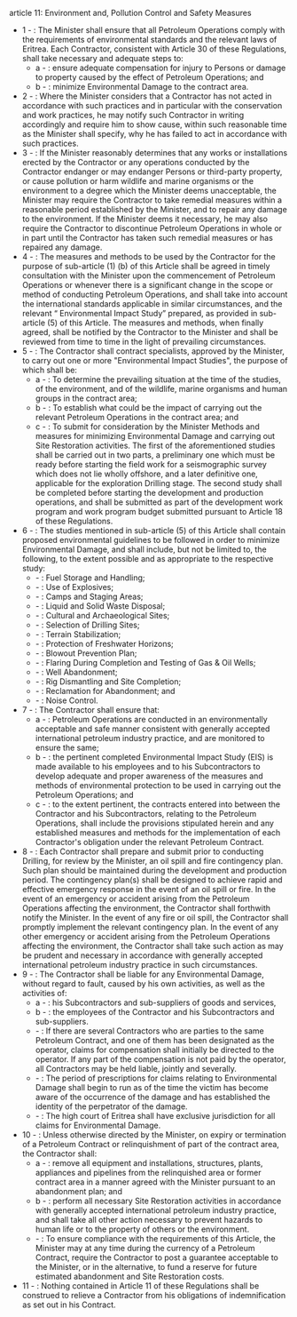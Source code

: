 article 11: Environment and, Pollution Control and Safety Measures

<ul>
			<li>1 - : The Minister shall ensure that all Petroleum Operations comply with the requirements of environmental standards and the relevant laws of Eritrea. Each Contractor, consistent with Article 30 of these Regulations, shall take necessary and adequate steps to:<ul>
						<li>a - : ensure adequate compensation for injury to Persons or damage to property caused by the effect of Petroleum Operations; and<ul>
						</ul></li>						<li>b - : minimize Environmental Damage to the contract area.<ul>
						</ul></li>			</ul></li>			<li>2 - : Where the Minister considers that a Contractor has not acted in accordance with such practices and in particular with the conservation and work practices, he may notify such Contractor in writing accordingly and require him to show cause, within such reasonable time as the Minister shall specify, why he has failed to act in accordance with such practices.<ul>
			</ul></li>			<li>3 - : If the Minister reasonably determines that any works or installations erected by the Contractor or any operations conducted by the Contractor endanger or may endanger Persons or third-party property, or cause pollution or harm wildlife and marine organisms or the environment to a degree which the Minister deems unacceptable, the Minister may require the Contractor to take remedial measures within a reasonable period established by the Minister, and to repair any damage to the environment. If the Minister deems it necessary, he may also require the Contractor to discontinue Petroleum Operations in whole or in part until the Contractor has taken such remedial measures or has repaired any damage.<ul>
			</ul></li>			<li>4 - : The measures and methods to be used by the Contractor for the purpose of sub-article (1) (b) of this Article shall be agreed in timely consultation with the Minister upon the commencement of Petroleum Operations or whenever there is a significant change in the scope or method of conducting Petroleum Operations, and shall take into account the international standards applicable in similar circumstances, and the relevant “ Environmental Impact Study” prepared, as provided in sub-article (5) of this Article. The measures and methods, when finally agreed, shall be notified by the Contractor to the Minister and shall be reviewed from time to time in the light of prevailing circumstances.<ul>
			</ul></li>			<li>5 - : The Contractor shall contract specialists, approved by the Minister, to carry out one or more &quot;Environmental Impact Studies&quot;, the purpose of which shall be:<ul>
						<li>a - : To determine the prevailing situation at the time of the studies, of the environment, and of the wildlife, marine organisms and human groups in the contract area;<ul>
						</ul></li>						<li>b - : To establish what could be the impact of carrying out the relevant Petroleum Operations in the contract area; and<ul>
						</ul></li>						<li>c - : To submit for consideration by the Minister Methods and measures for minimizing Environmental Damage and carrying out Site Restoration activities.
The first of the aforementioned studies shall be carried out in two parts, a preliminary one which must be ready before starting the field work for a seismographic survey which does not lie wholly offshore, and a later definitive one, applicable for the exploration Drilling stage. The second study shall be completed before starting the development and production operations, and shall be submitted as part of the development work program and work program budget submitted pursuant to Article 18 of these Regulations.<ul>
						</ul></li>			</ul></li>			<li>6 - : The studies mentioned in sub-article (5) of this Article shall contain proposed environmental guidelines to be followed in order to minimize Environmental Damage, and shall include, but not be limited to, the following, to the extent possible and as appropriate to the respective study:<ul>
						<li> - : Fuel Storage and Handling;<ul>
						</ul></li>						<li> - : Use of Explosives;<ul>
						</ul></li>						<li> - : Camps and Staging Areas;<ul>
						</ul></li>						<li> - : Liquid and Solid Waste Disposal;<ul>
						</ul></li>						<li> - : Cultural and Archaeological Sites;<ul>
						</ul></li>						<li> - : Selection of Drilling Sites;<ul>
						</ul></li>						<li> - : Terrain Stabilization;<ul>
						</ul></li>						<li> - : Protection of Freshwater Horizons;<ul>
						</ul></li>						<li> - : Blowout Prevention Plan;<ul>
						</ul></li>						<li> - : Flaring During Completion and Testing of Gas &amp; Oil Wells;<ul>
						</ul></li>						<li> - : Well Abandonment;<ul>
						</ul></li>						<li> - : Rig Dismantling and Site Completion;<ul>
						</ul></li>						<li> - : Reclamation for Abandonment; and<ul>
						</ul></li>						<li> - : Noise Control.<ul>
						</ul></li>			</ul></li>			<li>7 - : The Contractor shall ensure that:<ul>
						<li>a - : Petroleum Operations are conducted in an environmentally acceptable and safe manner consistent with generally accepted international petroleum industry practice, and are monitored to ensure the same;<ul>
						</ul></li>						<li>b - : the pertinent completed Environmental Impact Study (EIS) is made available to his employees and to his Subcontractors to develop adequate and proper awareness of the measures and methods of environmental protection to be used in carrying out the Petroleum Operations; and<ul>
						</ul></li>						<li>c - : to the extent pertinent, the contracts entered into between the Contractor and his Subcontractors, relating to the Petroleum Operations, shall include the provisions stipulated herein and any established measures and methods for the implementation of each Contractor&#39;s obligation under the relevant Petroleum Contract.<ul>
						</ul></li>			</ul></li>			<li>8 - : Each Contractor shall prepare and submit prior to conducting Drilling, for review by the Minister, an oil spill and fire contingency plan. Such plan should be maintained during the development and production period. The contingency plan(s) shall be designed to achieve rapid and effective emergency response in the event of an oil spill or fire. In the event of an emergency or accident arising from the Petroleum Operations affecting the environment, the Contractor shall forthwith notify the Minister. In the event of any fire or oil spill, the Contractor shall promptly implement the relevant contingency plan. In the event of any other emergency or accident arising from the Petroleum Operations affecting the environment, the Contractor shall take such action as may be prudent and necessary in accordance with generally accepted international petroleum industry practice in such circumstances.<ul>
			</ul></li>			<li>9 - : The Contractor shall be liable for any Environmental Damage, without regard to fault, caused by his own activities, as well as the activities of:<ul>
						<li>a - : his Subcontractors and sub-suppliers of goods and services,<ul>
						</ul></li>						<li>b - : the employees of the Contractor and his Subcontractors and sub-suppliers. <ul>
						</ul></li>						<li> - : If there are several Contractors who are parties to the same Petroleum Contract, and one of them has been designated as the operator, claims for compensation shall initially be directed to the operator. If any part of the compensation is not paid by the operator, all Contractors may be held liable, jointly and severally.<ul>
						</ul></li>						<li> - : The period of prescriptions for claims relating to Environmental Damage shall begin to run as of the time the victim has become aware of the occurrence of the damage and has established the identity of the perpetrator of the damage.<ul>
						</ul></li>						<li> - : The high court of Eritrea shall have exclusive jurisdiction for all claims for Environmental Damage.<ul>
						</ul></li>			</ul></li>			<li>10 - : Unless otherwise directed by the Minister, on expiry or termination of a Petroleum Contract or relinquishment of part of the contract area, the Contractor shall:<ul>
						<li>a - : remove all equipment and installations, structures, plants, appliances and pipelines from the relinquished area or former contract area in a manner agreed with the Minister pursuant to an abandonment plan; and<ul>
						</ul></li>						<li>b - : perform all necessary Site Restoration activities in accordance with generally accepted international petroleum industry practice, and shall take all other action necessary to prevent hazards to human life or to the property of others or the environment.<ul>
						</ul></li>						<li> - : To ensure compliance with the requirements of this Article, the Minister may at any time during the currency of a Petroleum Contract, require the Contractor to post a guarantee acceptable to the Minister, or in the alternative, to fund a reserve for future estimated abandonment and Site Restoration costs.<ul>
						</ul></li>			</ul></li>			<li>11 - : Nothing contained in Article 11 of these Regulations shall be construed to relieve a Contractor from his obligations of indemnification as set out in his Contract.<ul>
			</ul></li></ul>